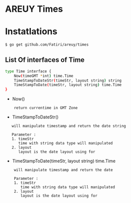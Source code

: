 # AREUY Times

# Instatlations
```sh
$ go get github.com/Fatiri/areuy/times
```

## List Of interfaces of Time

```sh
type Time interface {
	Now(timeGMT *int) time.Time
	TimeStampToDateStr(timeStr, layout string) string
	TimeStampToDate(timeStr, layout string) time.Time
}
```

- Now() 

```
    return currentime in GMT Zone
```

- TimeStampToDateStr() 

 ```
    will manipulate timestamp and return the date string

    Parameter : 
    1. timeStr 
       time with string data type will manipulated
    2. layout
       layout is the date layout using for 
 ```

 
- TimeStampToDate(timeStr, layout string) time.Time


```
    will manipulate timestamp and return the date

    Parameter : 
    1. timeStr 
       time with string data type will manipulated
    2. layout
       layout is the date layout using for 
 ```
